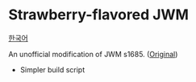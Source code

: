 Strawberry-flavored JWM
==============================================================================

[한국어](./README.korean.md)

An unofficial modification of JWM s1685. ([Original](https://github.com/joewing/jwm/releases/tag/s1685))

 * Simpler build script

